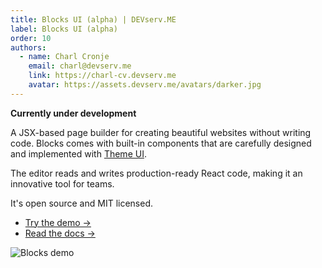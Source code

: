 ```yaml
---
title: Blocks UI (alpha) | DEVserv.ME
label: Blocks UI (alpha)
order: 10
authors:
  - name: Charl Cronje
    email: charl@devserv.me
    link: https://charl-cv.devserv.me
    avatar: https://assets.devserv.me/avatars/darker.jpg
---
```


**Currently under development**

A JSX-based page builder for creating beautiful websites without writing code. Blocks comes with built-in components that are carefully designed and implemented with [Theme UI](https://theme-ui.com).

The editor reads and writes production-ready React code, making it an innovative tool for teams.

It's open source and MIT licensed.

-   [Try the demo →](https://blocks-ui.com/demo)
-   [Read the docs →](https://blocks-ui.com/getting-started)

  

![Blocks demo](https://user-images.githubusercontent.com/1424573/69644337-c13a2580-1021-11ea-8c76-379386372db1.gif)
